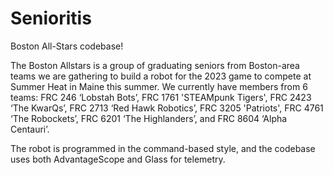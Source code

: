 # Senioritis
Boston All-Stars codebase!

The Boston Allstars is a group of graduating seniors from Boston-area teams we are gathering to build a robot for the 2023 game to compete at Summer Heat in Maine this summer. We currently have members from 6 teams: 
FRC 246 ‘Lobstah Bots’, 
FRC 1761 'STEAMpunk Tigers',
FRC 2423 ‘The KwarQs’, 
FRC 2713 ‘Red Hawk Robotics’, 
FRC 3205 'Patriots',
FRC 4761 ‘The Robockets’, 
FRC 6201 ‘The Highlanders’, 
and FRC 8604 ‘Alpha Centauri’. 

The robot is programmed in the command-based style, and the codebase uses both AdvantageScope and Glass for telemetry.
